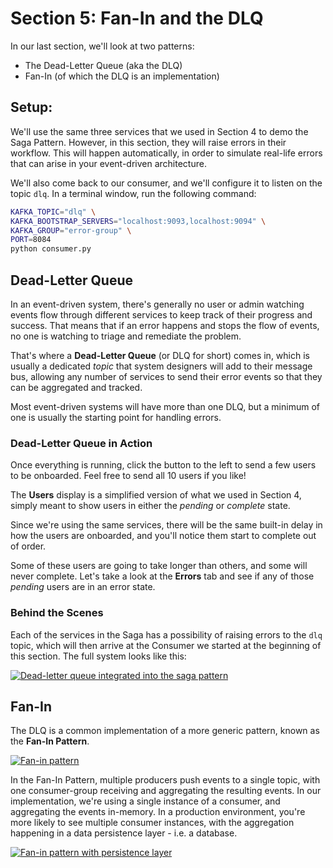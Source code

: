 # Section 5: Fan-In and the DLQ

In our last section, we'll look at two patterns:
- The Dead-Letter Queue (aka the DLQ)
- Fan-In (of which the DLQ is an implementation)

## Setup:

We'll use the same three services that we used in Section 4 to demo the Saga Pattern. However, in this section, they will raise errors in their workflow. This will happen automatically, in order to simulate real-life errors that can arise in your event-driven architecture.

We'll also come back to our consumer, and we'll configure it to listen on the topic `dlq`. In a terminal window, run the following command:

<span class="copy"></span>
```sh
KAFKA_TOPIC="dlq" \
KAFKA_BOOTSTRAP_SERVERS="localhost:9093,localhost:9094" \
KAFKA_GROUP="error-group" \
PORT=8084
python consumer.py
```

## Dead-Letter Queue

In an event-driven system, there's generally no user or admin watching events flow through different services to keep track of their progress and success.  That means that if an error happens and stops the flow of events, no one is watching to triage and remediate the problem.

That's where a **Dead-Letter Queue** (or DLQ for short) comes in, which is usually a dedicated *topic* that system designers will add to their message bus, allowing any number of services to send their error events so that they can be aggregated and tracked. 

Most event-driven systems will have more than one DLQ, but a minimum of one is usually the starting point for handling errors. 

### Dead-Letter Queue in Action

Once everything is running, click the button to the left to send a few users to be onboarded. Feel free to send all 10 users if you like!

The **Users** display is a simplified version of what we used in Section 4, simply meant to show users in either the *pending* or *complete* state.

Since we're using the same services, there will be the same built-in delay in how the users are onboarded, and you'll notice them start to complete out of order.

Some of these users are going to take longer than others, and some will never complete. Let's take a look at the **Errors** tab and see if any of those *pending* users are in an error state.

### Behind the Scenes

Each of the services in the Saga has a possibility of raising errors to the `dlq` topic, which will then arrive at the Consumer we started at the beginning of this section. The full system looks like this:

<a href="images/s5.1.jpg" class="glightbox">
    <img src="images/s5.1.jpg" alt="Dead-letter queue integrated into the saga pattern"/>
</a>

## Fan-In

The DLQ is a common implementation of a more generic pattern, known as the **Fan-In Pattern**.

<a href="images/s5.2.jpg" class="glightbox">
    <img src="images/s5.2.jpg" alt="Fan-in pattern"/>
</a>

In the Fan-In Pattern, multiple producers push events to a single topic, with one consumer-group receiving and aggregating the resulting events.  In our implementation, we're using a single instance of a consumer, and aggregating the events in-memory.  In a production environment, you're more likely to see multiple consumer instances, with the aggregation happening in a data persistence layer - i.e. a database.

<a href="images/s5.3.jpg" class="glightbox">
    <img src="images/s5.3.jpg" alt="Fan-in pattern with persistence layer"/>
</a>